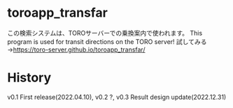 # toroapp_transfar
この検索システムは、TOROサーバーでの乗換案内で使われます。
This program is used for transit directions on the TORO server!
試してみる→https://toro-server.github.io/toroapp_transfar/

# History
v0.1 First release(2022.04.10),
v0.2 ?,
v0.3 Result design update(2022.12.31)
